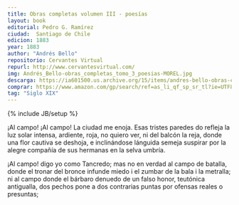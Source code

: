 ```yaml
---
title: Obras completas volumen III - poesías
layout: book
editorial: Pedro G. Ramírez
ciudad:  Santiago de Chile
edicion: 1883
year: 1883
author: "Andrés Bello"
repositorio: Cervantes Virtual
repurl: http://www.cervantesvirtual.com/
img: Andrés_Bello-obras_completas_tomo_3_poesias-MOREL.jpg
descarga: https://ia601500.us.archive.org/15/items/andres-bello-obras-completas-tomo-3-poesias/Andr%C3%A9s_Bello_obras_completas_tomo_3_poesias.pdf
comprar: https://www.amazon.com/gp/search/ref=as_li_qf_sp_sr_tl?ie=UTF8&tag=morelcoop-20&keywords="andres bello" poesia&index=aps&camp=1789&creative=9325&linkCode=ur2&linkId=edf541ddd6ca0b703f0299f69da53e38
tag: "Siglo XIX"
---
```

{% include JB/setup %}

¡Al campo! ¡Al campo! La ciudad me enoja.
Esas tristes paredes do refleja
la luz solar intensa, ardiente, roja,
no quiero ver, ni del balcón la reja,
donde una flor cautiva se deshoja,
e inclinándose lánguida semeja
suspirar por la alegre compañía
de sus hermanas en la selva umbría.

¡Al campo! digo yo como Tancredo;
mas no en verdad al campo de batalla,
donde el tronar del bronce infunde miedo
i el zumbar de la bala i la metralla;
ni al campo donde el bárbaro denuedo
de un falso honor, teutónica antigualla,
dos pechos pone a dos contrarias puntas
por ofensas reales o presuntas;